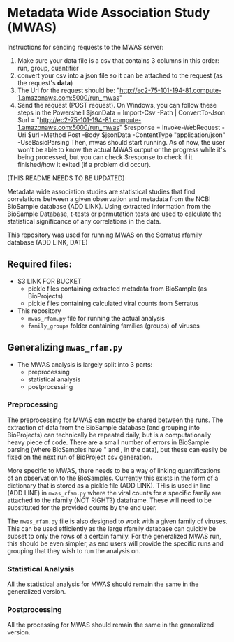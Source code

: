 # Metadata Wide Association Study (MWAS)
Instructions for sending requests to the MWAS server:
1) Make sure your data file is a csv that contains 3 columns in this order: run, group, quantifier
2) convert your csv into a json file so it can be attached to the request (as the request's **data**)
3) The Uri for the request should be: "http://ec2-75-101-194-81.compute-1.amazonaws.com:5000/run_mwas"
4) Send the request (POST request).
    On Windows, you can follow these steps in the Powershell
        $jsonData = Import-Csv -Path <path to your csv> | ConvertTo-Json
        $url = "http://ec2-75-101-194-81.compute-1.amazonaws.com:5000/run_mwas"
        $response = Invoke-WebRequest -Uri $url -Method Post -Body $jsonData -ContentType "application/json" -UseBasicParsing
   Then, mwas should start running. As of now, the user won't be able to know the actual MWAS output or the progress while it's being processed, but you can check $response to check if it finished/how it exited (if a problem did occur).
       

(THIS README NEEDS TO BE UPDATED)

Metadata wide association studies are statistical studies that find correlations between a given observation and metadata from the NCBI BioSample database (ADD LINK). Using extracted information from the BioSample Database, t-tests or permutation tests are used to calculate the statistical significance of any correlations in the data. 

This repository was used for running MWAS on the Serratus rfamily database (ADD LINK, DATE)

## Required files:
- S3 LINK FOR BUCKET
    - pickle files containing extracted metadata from BioSample (as BioProjects)
    - pickle files containing calculated viral counts from Serratus
- This repository
    - ```mwas_rfam.py``` file for running the actual analysis
    - ```family_groups``` folder containing families (groups) of viruses


## Generalizing ```mwas_rfam.py```
- The MWAS analysis is largely split into 3 parts:
    - preprocessing
    - statistical analysis
    - postprocessing

### Preprocessing
The preprocessing for MWAS can mostly be shared between the runs. The extraction of data from the BioSample database (and grouping into BioProjects) can technically be repeated daily, but is a computationally heavy piece of code. There are a small number of errors in BioSample parsing (where BioSamples have " and , in the data), but these can easily be fixed on the next run of BioProject csv generation.

More specific to MWAS, there needs to be a way of linking quantifications of an observation to the BioSamples. Currently this exists in the form of a dictionary that is stored as a pickle file (ADD LINK). THis is used in line (ADD LINE) in ```mwas_rfam.py``` where the viral counts for a specific family are attached to the rfamily (NOT RIGHT?) dataframe. These will need to be substituted for the provided counts by the end user. 

The ```mwas_rfam.py``` file is also designed to work with a given family of viruses. This can be used efficiently as the large rfamily database can quickly be subset to only the rows of a certain family. For the generalized MWAS run, this should be even simpler, as end users will provide the specific runs and grouping that they wish to run the analysis on. 

### Statistical Analysis
All the statistical analysis for MWAS should remain the same in the generalized version.

### Postprocessing
All the processing for MWAS should remain the same in the generalized version.
